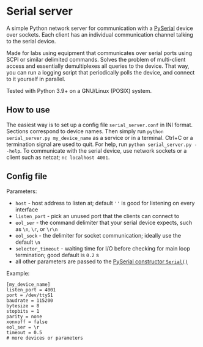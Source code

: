 # Serial server

A simple Python network server for communication with a [PySerial](https://pyserial.readthedocs.io) device over sockets. Each client has an individual communication channel talking to the serial device.

Made for labs using equipment that communicates over serial ports using SCPI or similar delimited commands. Solves the problem of multi-client access and essentially demultiplexes all queries to the device. That way, you can run a logging script that periodically polls the device, and connect to it yourself in parallel.

Tested with Python 3.9+ on a GNU/Linux (POSIX) system.

## How to use

The easiest way is to set up a config file `serial_server.conf` in INI format. Sections correspond to device names. Then simply run `python serial_server.py my_device_name` as a service or in a terminal. Ctrl+C or a termination signal are used to quit. For help, run `python serial_server.py --help`. To communicate with the serial device, use network sockets or a client such as netcat; `nc localhost 4001`.

## Config file

Parameters:
* `host` - host address to listen at; default `''` is good for listening on every interface
* `listen_port` - pick an unused port that the clients can connect to
* `eol_ser` - the command delimiter that your serial device expects, such as `\n`, `\r`, or `\r\n`
* `eol_sock` - the delimiter for socket communication; ideally use the default `\n`
* `selector_timeout` - waiting time for I/O before checking for main loop termination; good default is `0.2` s
* all other parameters are passed to the [PySerial constructor `Serial()`](https://pyserial.readthedocs.io/en/latest/pyserial_api.html#serial.Serial)

Example:
```
[my_device_name]
listen_port = 4001
port = /dev/ttyS1
baudrate = 115200
bytesize = 8
stopbits = 1
parity = none
xonxoff = false
eol_ser = \r
timeout = 0.5
# more devices or parameters
```
